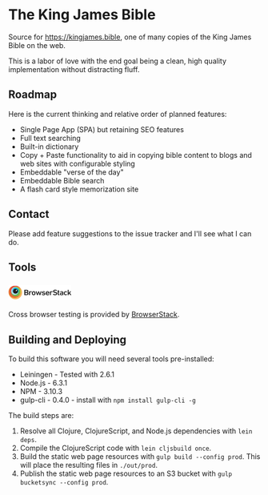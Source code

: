 # The King James Bible
Source for https://kingjames.bible, one of many copies of the King James Bible on the web.

This is a labor of love with the end goal being a clean, high quality implementation without distracting fluff.

## Roadmap
Here is the current thinking and relative order of planned features:
* Single Page App (SPA) but retaining SEO features
* Full text searching
* Built-in dictionary
* Copy + Paste functionality to aid in copying bible content to blogs and web sites with configurable styling
* Embeddable "verse of the day"
* Embeddable Bible search
* A flash card style memorization site

## Contact
Please add feature suggestions to the issue tracker and I'll see what I can do.

## Tools
### ![BrowserStack](doc/browserstacklogo.png)
Cross browser testing is provided by [BrowserStack](https://www.browserstack.com/).

## Building and Deploying

To build this software you will need several tools pre-installed:

* Leiningen - Tested with 2.6.1
* Node.js - 6.3.1
* NPM - 3.10.3
* gulp-cli - 0.4.0 - install with ```npm install gulp-cli -g```

The build steps are:

1. Resolve all Clojure, ClojureScript, and Node.js dependencies with ```lein deps```.
2. Compile the ClojureScript code with ```lein cljsbuild once```.
3. Build the static web page resources with ```gulp build --config prod```. This will place the resulting files in ```./out/prod```.
4. Publish the static web page resources to an S3 bucket with ```gulp bucketsync --config prod```.